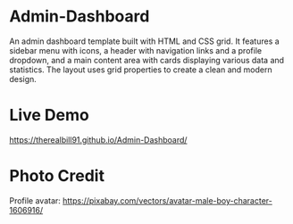 # Admin-Dashboard
An admin dashboard template built with HTML and CSS grid. It features a sidebar menu with icons, a header with navigation links and a profile dropdown, and a main content area with cards displaying various data and statistics. The layout uses grid properties to create a clean and modern design.


# Live Demo
https://therealbill91.github.io/Admin-Dashboard/



# Photo Credit
Profile avatar:
https://pixabay.com/vectors/avatar-male-boy-character-1606916/